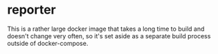 # reporter

This is a rather large docker image that takes a long time to build
and doesn't change very often, so it's set aside as a separate build
process outside of docker-compose.

